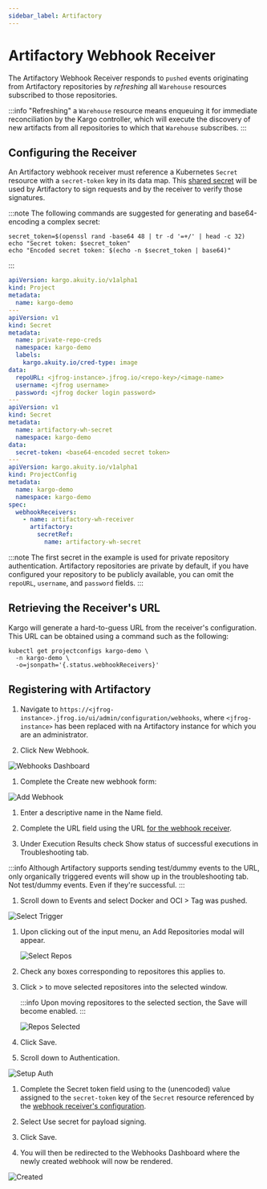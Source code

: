 ```yaml
---
sidebar_label: Artifactory
---
```


# Artifactory Webhook Receiver

The Artifactory Webhook Receiver responds to `pushed` events originating from 
Artifactory repositories by _refreshing_ all `Warehouse` resources subscribed to 
those repositories.

:::info
"Refreshing" a `Warehouse` resource means enqueuing it for immediate
reconciliation by the Kargo controller, which will execute the discovery of
new artifacts from all repositories to which that `Warehouse` subscribes.
:::

## Configuring the Receiver

An Artifactory webhook receiver must reference a Kubernetes `Secret` resource 
with a `secret-token` key in its data map. This
[shared secret](https://en.wikipedia.org/wiki/Shared_secret) will be used by
Artifactory to sign requests and by the receiver to verify those signatures.

:::note
The following commands are suggested for generating and base64-encoding a
complex secret:

```shell
secret_token=$(openssl rand -base64 48 | tr -d '=+/' | head -c 32)
echo "Secret token: $secret_token"
echo "Encoded secret token: $(echo -n $secret_token | base64)"
```

:::

```yaml
apiVersion: kargo.akuity.io/v1alpha1
kind: Project
metadata:
  name: kargo-demo
---
apiVersion: v1
kind: Secret
metadata:
  name: private-repo-creds
  namespace: kargo-demo
  labels:
    kargo.akuity.io/cred-type: image
data:
  repoURL: <jfrog-instance>.jfrog.io/<repo-key>/<image-name>
  username: <jfrog username>
  password: <jfrog docker login password>
---
apiVersion: v1
kind: Secret
metadata:
  name: artifactory-wh-secret
  namespace: kargo-demo
data:
  secret-token: <base64-encoded secret token>
---
apiVersion: kargo.akuity.io/v1alpha1
kind: ProjectConfig
metadata:
  name: kargo-demo
  namespace: kargo-demo
spec:
  webhookReceivers: 
    - name: artifactory-wh-receiver
      artifactory:
        secretRef:
          name: artifactory-wh-secret
```

:::note
The first secret in the example is used for private repository authentication.
Artifactory repositories are private by default, if you have configured your
repository to be publicly available, you can omit the `repoURL`, `username`, and
`password` fields.
:::

## Retrieving the Receiver's URL

Kargo will generate a hard-to-guess URL from the receiver's configuration. This
URL can be obtained using a command such as the following:

```shell
kubectl get projectconfigs kargo-demo \
  -n kargo-demo \
  -o=jsonpath='{.status.webhookReceivers}'
```

## Registering with Artifactory

1. Navigate to 
  `https://<jfrog-instance>.jfrog.io/ui/admin/configuration/webhooks`, where
  `<jfrog-instance>` has been replaced with na Artifactory instance for which 
  you are an administrator.

1. Click <Hlt>New Webhook</Hlt>.

![Webhooks Dashboard](./img/webhooks.png "Webhooks Dashboard")

1. Complete the <Hlt>Create new webhook</Hlt> form:

![Add Webhook](./img/add-webhook.png "Add Webhook")

  1. Enter a descriptive name in the <Hlt>Name</Hlt> field.

  1. Complete the <Hlt>URL</Hlt> field using the URL
      [for the webhook receiver](#retrieving-the-receivers-url).
  
  1. Under <Hlt>Execution Results</Hlt> check <Hlt>Show status of successful 
  executions in Troubleshooting tab.</Hlt>

  :::info
    Although Artifactory supports sending test/dummy events to the URL,
    only organically triggered events will show up in the troubleshooting tab.
    Not test/dummy events. Even if they're successful.
  :::

  1. Scroll down to <Hlt>Events</Hlt> and select <Hlt>Docker and OCI</Hlt> > 
  <Hlt>Tag was pushed</Hlt>.

   ![Select Trigger](./img/select-trigger.png "Select Trigger")

1. Upon clicking out of the input menu, an <Hlt>Add Repositories</Hlt> modal 
   will appear.

   ![Select Repos](./img/select-repos.png "Select Repos")

1. Check any boxes corresponding to repositores this applies to.

1. Click <Hlt>></Hlt> to move selected repositores into the selected window.

   :::info
   Upon moving repositores to the selected section, the <Hlt>Save</Hlt> will
   become enabled.
   :::

   ![Repos Selected](./img/repos-selected.png "Repos Selected")

  1. Click <Hlt>Save</Hlt>.

  1. Scroll down to <Hlt>Authentication</Hlt>.

![Setup Auth](./img/setup-auth.png "Setup Auth")

  1. Complete the <Hlt>Secret token</Hlt> field using to the (unencoded) value
      assigned to the `secret-token` key of the `Secret` resource referenced by
      the
      [webhook receiver's configuration](#configuring-the-receiver).

  1. Select <Hlt>Use secret for payload signing</Hlt>.

  1. Click <Hlt>Save</Hlt>.

  1. You will then be redirected to the <Hlt>Webhooks Dashboard</Hlt> where the 
  newly created webhook will now be rendered.

![Created](./img/created.png "Created")